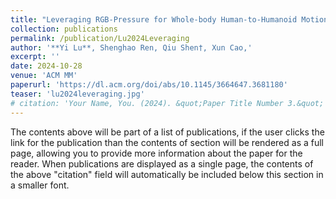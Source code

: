 ```yaml
---
title: "Leveraging RGB-Pressure for Whole-body Human-to-Humanoid Motion Imitation"
collection: publications
permalink: /publication/Lu2024Leveraging
author: '**Yi Lu**, Shenghao Ren, Qiu Shen†, Xun Cao,'
excerpt: ''
date: 2024-10-28
venue: 'ACM MM'
paperurl: 'https://dl.acm.org/doi/abs/10.1145/3664647.3681180'
teaser: 'lu2024leveraging.jpg'
# citation: 'Your Name, You. (2024). &quot;Paper Title Number 3.&quot; <i>GitHub Journal of Bugs</i>. 1(3).'
---
```


The contents above will be part of a list of publications, if the user clicks the link for the publication than the contents of section will be rendered as a full page, allowing you to provide more information about the paper for the reader. When publications are displayed as a single page, the contents of the above "citation" field will automatically be included below this section in a smaller font.
